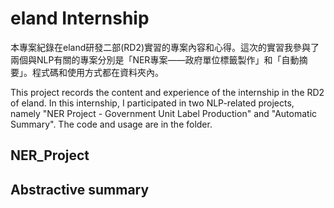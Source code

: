 # eland Internship

本專案紀錄在eland研發二部(RD2)實習的專案內容和心得。這次的實習我參與了兩個與NLP有關的專案分別是「NER專案——政府單位標籤製作」和「自動摘要」。程式碼和使用方式都在資料夾內。

This project records the content and experience of the internship in the RD2 of eland. In this internship, I participated in two NLP-related projects, namely "NER Project - Government Unit Label Production" and "Automatic Summary". The code and usage are in the folder.

## NER_Project



## Abstractive summary
